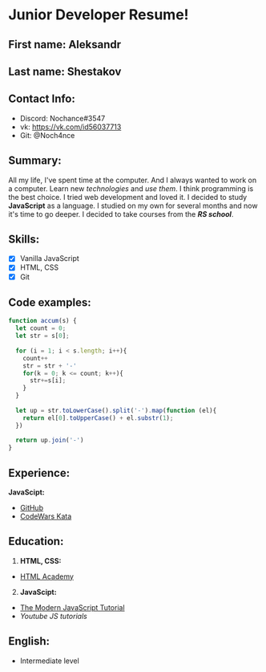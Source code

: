 # Junior Developer Resume!

## First name: Aleksandr
## Last name: Shestakov

## Contact Info:

* Discord: Nochance#3547
* vk: https://vk.com/id56037713
* Git: @Noch4nce

## Summary:

All my life, I've spent time at the computer. And I always wanted to work on a computer. Learn new _technologies_ and _use them_. I think programming is the best choice. I tried web development and loved it. I decided to study **JavaScript** as a language. I studied on my own for several months and now it's time to go deeper. I decided to take courses from the **_RS school_**.

## Skills:

- [x] Vanilla JavaScript
- [x] HTML, CSS
- [x] Git

## Code examples:

```js
function accum(s) {
  let count = 0;
  let str = s[0];
  
  for (i = 1; i < s.length; i++){
    count++
    str = str + '-'
    for(k = 0; k <= count; k++){
      str+=s[i];
    }
  }
  
  let up = str.toLowerCase().split('-').map(function (el){
    return el[0].toUpperCase() + el.substr(1);
  }) 
      
  return up.join('-')
}
```

## Experience:

**JavaScipt:**
* [GitHub](https://github.com/Noch4nce)
* [CodeWars Kata](https://www.codewars.com/users/Noch4nce/completed)


## Education:

1. **HTML, CSS:**
* [HTML Academy](https://htmlacademy.ru/profile/id1577283)

2. **JavaScipt:**
* [The Modern JavaScript Tutorial](https://javascript.info/)
* _Youtube JS tutorials_

## English:

* Intermediate level
